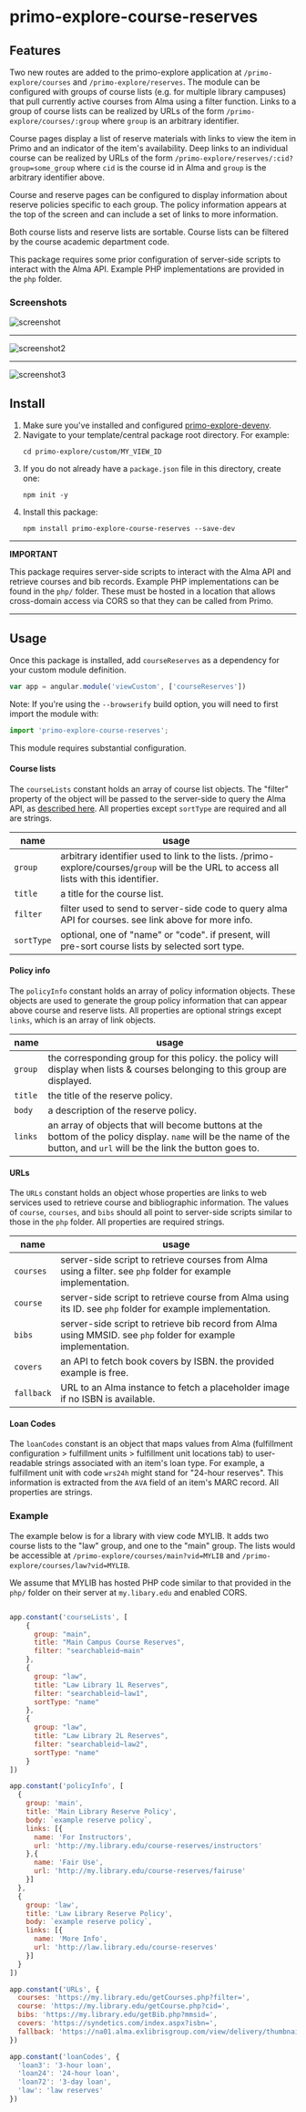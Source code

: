 # primo-explore-course-reserves

<!-- ![Build Status](https://api.travis-ci.org/Alliance-PCJWG/primo-explore-clickable-logo.svg?branch=master) -->

## Features
Two new routes are added to the primo-explore application at `/primo-explore/courses` and `/primo-explore/reserves`. The module can be configured with groups of course lists (e.g. for multiple library campuses) that pull currently active courses from Alma using a filter function. Links to a group of course lists can be realized by URLs of the form `/primo-explore/courses/:group` where `group` is an arbitrary identifier.

Course pages display a list of reserve materials with links to view the item in Primo and an indicator of the item's availability. Deep links to an individual course can be realized by URLs of the form `/primo-explore/reserves/:cid?group=some_group` where `cid` is the course id in Alma and `group` is the arbitrary identifier above.

Course and reserve pages can be configured to display information about reserve policies specific to each group. The policy information appears at the top of the screen and can include a set of links to more information.

Both course lists and reserve lists are sortable. Course lists can be filtered by the course academic department code.

This package requires some prior configuration of server-side scripts to interact with the Alma API. Example PHP implementations are provided in the `php` folder.

### Screenshots
![screenshot](screenshot.png)

---

![screenshot2](screenshot2.png)

---

![screenshot3](screenshot3.png)

## Install
1. Make sure you've installed and configured [primo-explore-devenv](https://github.com/ExLibrisGroup/primo-explore-devenv).
2. Navigate to your template/central package root directory. For example:
    ```
    cd primo-explore/custom/MY_VIEW_ID
    ```
3. If you do not already have a `package.json` file in this directory, create one:
    ```
    npm init -y
    ```
4. Install this package:
    ```
    npm install primo-explore-course-reserves --save-dev
    ```
---

**IMPORTANT**

This package requires server-side scripts to interact with the Alma API and retrieve courses and bib records. Example PHP implementations can be found in the `php/` folder. These must be hosted in a location that allows cross-domain access via CORS so that they can be called from Primo.

---

## Usage
Once this package is installed, add `courseReserves` as a dependency for your custom module definition.

```js
var app = angular.module('viewCustom', ['courseReserves'])
```
Note: If you're using the `--browserify` build option, you will need to first import the module with:

```javascript
import 'primo-explore-course-reserves';
```

This module requires substantial configuration.

#### Course lists

The `courseLists` constant holds an array of course list objects. The "filter" property of the object will be passed to the server-side to query the Alma API, as [described here](https://developers.exlibrisgroup.com/alma/apis/courses/GET/gwPcGly021pX8N42Hi9+i8Te26R66L4t/25ede018-da5d-4780-8fda-a8e5d103faba). All properties except `sortType` are required and all are strings.

| name       | usage                                                                                                                                    |
|------------|------------------------------------------------------------------------------------------------------------------------------------------|
| `group`    | arbitrary identifier used to link to the lists. /primo-explore/courses/`group` will be the URL to access all lists with this identifier. |
| `title`    | a title for the course list.                                                                                                             |
| `filter`   | filter used to send to server-side code to query alma API for courses. see link above for more info.                                     |
| `sortType` | optional, one of "name" or "code". if present, will pre-sort course lists by selected sort type.                                         |

#### Policy info

The `policyInfo` constant holds an array of policy information objects. These objects are used to generate the group policy information that can appear above course and reserve lists. All properties are optional strings except `links`, which is an array of link objects.

| name    | usage                                                                                                                                                                   |
|---------|-------------------------------------------------------------------------------------------------------------------------------------------------------------------------|
| `group` | the corresponding group for this policy. the policy will display when lists & courses belonging to this group are displayed.                                            |
| `title` | the title of the reserve policy.                                                                                                                                        |
| `body`  | a description of the reserve policy.                                                                                                                                    |
| `links` | an array of objects that will become buttons at the bottom of the policy display. `name` will be the name of the button, and `url` will be the link the button goes to. |

#### URLs

The `URLs` constant holds an object whose properties are links to web services used to retrieve course and bibliographic information. The values of `course`, `courses`, and `bibs` should all point to server-side scripts similar to those in the `php` folder. All properties are required strings.

| name       | usage                                                                                                         |
|------------|---------------------------------------------------------------------------------------------------------------|
| `courses`  | server-side script to retrieve courses from Alma using a filter. see `php` folder for example implementation. |
| `course`   | server-side script to retrieve course from Alma using its ID. see `php` folder for example implementation.    |
| `bibs`     | server-side script to retrieve bib record from Alma using MMSID. see `php` folder for example implementation. |
| `covers`   | an API to fetch book covers by ISBN. the provided example is free.                                            |
| `fallback` | URL to an Alma instance to fetch a placeholder image if no ISBN is available.                                 |

#### Loan Codes

The `loanCodes` constant is an object that maps values from Alma (fulfillment configuration > fulfillment units > fulfillment unit locations tab) to user-readable strings associated with an item's loan type. For example, a fulfillment unit with code `wrs24h` might stand for "24-hour reserves". This information is extracted from the `AVA` field of an item's MARC record. All properties are strings.

### Example

The example below is for a library with view code MYLIB. It adds two course lists to the "law" group, and one to the "main" group. The lists would be accessible at `/primo-explore/courses/main?vid=MYLIB` and `/primo-explore/courses/law?vid=MYLIB`.

We assume that MYLIB has hosted PHP code similar to that provided in the `php/` folder on their server at `my.libary.edu` and enabled CORS.

```js

app.constant('courseLists', [
    {
      group: "main",
      title: "Main Campus Course Reserves",
      filter: "searchableid~main"
    },
    {
      group: "law",
      title: "Law Library 1L Reserves",
      filter: "searchableid~law1",
      sortType: "name"
    },
    {
      group: "law",
      title: "Law Library 2L Reserves",
      filter: "searchableid~law2",
      sortType: "name"
    }
])

app.constant('policyInfo', [
  {
    group: 'main',
    title: 'Main Library Reserve Policy',
    body: `example reserve policy`,
    links: [{
      name: 'For Instructors',
      url: 'http://my.library.edu/course-reserves/instructors'
    },{
      name: 'Fair Use',
      url: 'http://my.library.edu/course-reserves/fairuse'
    }]
  },
  {
    group: 'law',
    title: 'Law Library Reserve Policy',
    body: `example reserve policy`,
    links: [{
      name: 'More Info',
      url: 'http://law.library.edu/course-reserves'
    }]
  }
])

app.constant('URLs', {
  courses: 'https://my.library.edu/getCourses.php?filter=',
  course: 'https://my.library.edu/getCourse.php?cid=',
  bibs: 'https://my.library.edu/getBib.php?mmsid=',
  covers: 'https://syndetics.com/index.aspx?isbn=',
  fallback: 'https://na01.alma.exlibrisgroup.com/view/delivery/thumbnail/01ALLIANCE_MYLIB/'
})

app.constant('loanCodes', {
  'loan3': '3-hour loan',
  'loan24': '24-hour loan',
  'loan72': '3-day loan',
  'law': 'law reserves'
})
```

<!-- ## Running tests
1. Clone the repo
2. Run `npm install`
3. Run `npm test` -->
